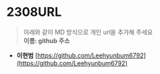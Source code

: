 # 2308URL
> 아래와 같이 MD 방식으로 개인 url을 추가해 주세요<br>
**이름: github 주소**

* **이현범** [https://github.com/Leehyunbum6792](https://github.com/Leehyunbum6792)
